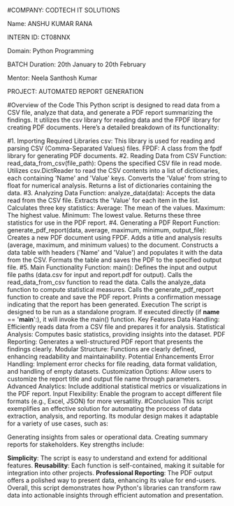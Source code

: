 #COMPANY: CODTECH IT SOLUTIONS

Name: ANSHU KUMAR RANA

INTERN ID: CT08NNX

Domain: Python Programming

BATCH Duration: 20th January to 20th February

Mentor: Neela Santhosh Kumar

PROJECT: AUTOMATED REPORT GENERATION

#Overview of the Code
This Python script is designed to read data from a CSV file, analyze that data, and generate a PDF report summarizing the findings. It utilizes the csv library for reading data and the FPDF library for creating PDF documents. Here’s a detailed breakdown of its functionality:

#1. Importing Required Libraries
csv: This library is used for reading and parsing CSV (Comma-Separated Values) files.
FPDF: A class from the fpdf library for generating PDF documents.
#2. Reading Data from CSV
Function: read_data_from_csv(file_path):
Opens the specified CSV file in read mode.
Utilizes csv.DictReader to read the CSV contents into a list of dictionaries, each containing 'Name' and 'Value' keys.
Converts the 'Value' from string to float for numerical analysis.
Returns a list of dictionaries containing the data.
#3. Analyzing Data
Function: analyze_data(data):
Accepts the data read from the CSV file.
Extracts the 'Value' for each item in the list.
Calculates three key statistics:
Average: The mean of the values.
Maximum: The highest value.
Minimum: The lowest value.
Returns these three statistics for use in the PDF report.
#4. Generating a PDF Report
Function: generate_pdf_report(data, average, maximum, minimum, output_file):
Creates a new PDF document using FPDF.
Adds a title and analysis results (average, maximum, and minimum values) to the document.
Constructs a data table with headers ('Name' and 'Value') and populates it with the data from the CSV.
Formats the table and saves the PDF to the specified output file.
#5. Main Functionality
Function: main():
Defines the input and output file paths (data.csv for input and report.pdf for output).
Calls the read_data_from_csv function to read the data.
Calls the analyze_data function to compute statistical measures.
Calls the generate_pdf_report function to create and save the PDF report.
Prints a confirmation message indicating that the report has been generated.
Execution
The script is designed to be run as a standalone program. If executed directly (if __name__ == '__main__':), it will invoke the main() function.
Key Features
Data Handling: Efficiently reads data from a CSV file and prepares it for analysis.
Statistical Analysis: Computes basic statistics, providing insights into the dataset.
PDF Reporting: Generates a well-structured PDF report that presents the findings clearly.
Modular Structure: Functions are clearly defined, enhancing readability and maintainability.
Potential Enhancements
Error Handling: Implement error checks for file reading, data format validation, and handling of empty datasets.
Customization Options: Allow users to customize the report title and output file name through parameters.
Advanced Analytics: Include additional statistical metrics or visualizations in the PDF report.
Input Flexibility: Enable the program to accept different file formats (e.g., Excel, JSON) for more versatility.
#Conclusion
This script exemplifies an effective solution for automating the process of data extraction, analysis, and reporting. Its modular design makes it adaptable for a variety of use cases, such as:

Generating insights from sales or operational data.
Creating summary reports for stakeholders.
Key strengths include:

**Simplicity**: The script is easy to understand and extend for additional features.
**Reusability**: Each function is self-contained, making it suitable for integration into other projects.
**Professional Reporting**: The PDF output offers a polished way to present data, enhancing its value for end-users.
Overall, this script demonstrates how Python's libraries can transform raw data into actionable insights through efficient automation and presentation.
